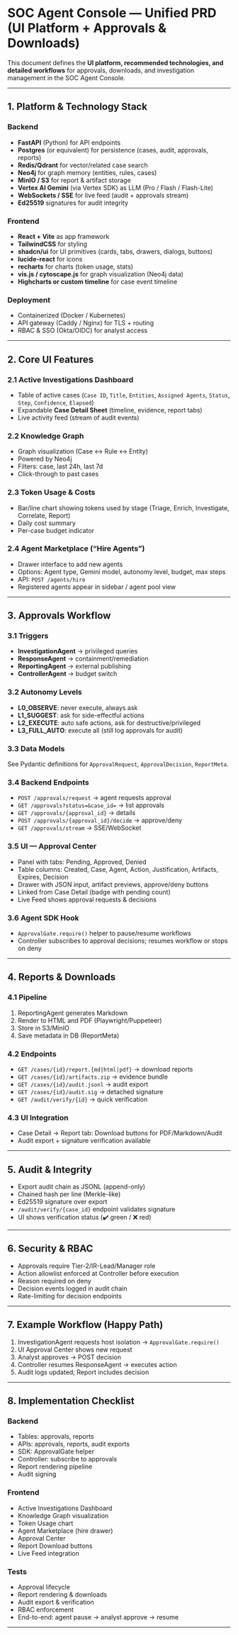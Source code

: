 # SOC Agent Console — Unified PRD (UI Platform + Approvals & Downloads)

This document defines the **UI platform, recommended technologies, and detailed workflows** for approvals, downloads, and investigation management in the SOC Agent Console.

---

## 1. Platform & Technology Stack

### Backend
- **FastAPI** (Python) for API endpoints
- **Postgres** (or equivalent) for persistence (cases, audit, approvals, reports)
- **Redis/Qdrant** for vector/related case search
- **Neo4j** for graph memory (entities, rules, cases)
- **MinIO / S3** for report & artifact storage
- **Vertex AI Gemini** (via Vertex SDK) as LLM (Pro / Flash / Flash-Lite)
- **WebSockets / SSE** for live feed (audit + approvals stream)
- **Ed25519** signatures for audit integrity

### Frontend
- **React + Vite** as app framework
- **TailwindCSS** for styling
- **shadcn/ui** for UI primitives (cards, tabs, drawers, dialogs, buttons)
- **lucide-react** for icons
- **recharts** for charts (token usage, stats)
- **vis.js / cytoscape.js** for graph visualization (Neo4j data)
- **Highcharts or custom timeline** for case event timeline

### Deployment
- Containerized (Docker / Kubernetes)
- API gateway (Caddy / Nginx) for TLS + routing
- RBAC & SSO (Okta/OIDC) for analyst access

---

## 2. Core UI Features

### 2.1 Active Investigations Dashboard
- Table of active cases (`Case ID`, `Title`, `Entities`, `Assigned Agents`, `Status`, `Step`, `Confidence`, `Elapsed`)
- Expandable **Case Detail Sheet** (timeline, evidence, report tabs)
- Live activity feed (stream of audit events)

### 2.2 Knowledge Graph
- Graph visualization (Case ↔ Rule ↔ Entity)
- Powered by Neo4j
- Filters: case, last 24h, last 7d
- Click-through to past cases

### 2.3 Token Usage & Costs
- Bar/line chart showing tokens used by stage (Triage, Enrich, Investigate, Correlate, Report)
- Daily cost summary
- Per-case budget indicator

### 2.4 Agent Marketplace (“Hire Agents”)
- Drawer interface to add new agents
- Options: Agent type, Gemini model, autonomy level, budget, max steps
- API: `POST /agents/hire`
- Registered agents appear in sidebar / agent pool view

---

## 3. Approvals Workflow

### 3.1 Triggers
- **InvestigationAgent** → privileged queries
- **ResponseAgent** → containment/remediation
- **ReportingAgent** → external publishing
- **ControllerAgent** → budget switch

### 3.2 Autonomy Levels
- **L0_OBSERVE**: never execute, always ask  
- **L1_SUGGEST**: ask for side-effectful actions  
- **L2_EXECUTE**: auto safe actions, ask for destructive/privileged  
- **L3_FULL_AUTO**: execute all (still log approvals for audit)  

### 3.3 Data Models
See Pydantic definitions for `ApprovalRequest`, `ApprovalDecision`, `ReportMeta`.

### 3.4 Backend Endpoints
- `POST /approvals/request` → agent requests approval
- `GET /approvals?status=&case_id=` → list approvals
- `GET /approvals/{approval_id}` → details
- `POST /approvals/{approval_id}/decide` → approve/deny
- `GET /approvals/stream` → SSE/WebSocket

### 3.5 UI — Approval Center
- Panel with tabs: Pending, Approved, Denied
- Table columns: Created, Case, Agent, Action, Justification, Artifacts, Expires, Decision
- Drawer with JSON input, artifact previews, approve/deny buttons
- Linked from Case Detail (badge with pending count)
- Live Feed shows approval requests & decisions

### 3.6 Agent SDK Hook
- `ApprovalGate.require()` helper to pause/resume workflows
- Controller subscribes to approval decisions; resumes workflow or stops on deny

---

## 4. Reports & Downloads

### 4.1 Pipeline
1. ReportingAgent generates Markdown
2. Render to HTML and PDF (Playwright/Puppeteer)
3. Store in S3/MinIO
4. Save metadata in DB (ReportMeta)

### 4.2 Endpoints
- `GET /cases/{id}/report.{md|html|pdf}` → download reports
- `GET /cases/{id}/artifacts.zip` → evidence bundle
- `GET /cases/{id}/audit.jsonl` → audit export
- `GET /cases/{id}/audit.sig` → detached signature
- `GET /audit/verify/{id}` → quick verification

### 4.3 UI Integration
- Case Detail → Report tab: Download buttons for PDF/Markdown/Audit
- Audit export + signature verification available

---

## 5. Audit & Integrity

- Export audit chain as JSONL (append-only)
- Chained hash per line (Merkle-like)
- Ed25519 signature over export
- `/audit/verify/{case_id}` endpoint validates signature
- UI shows verification status (✔️ green / ❌ red)

---

## 6. Security & RBAC

- Approvals require Tier-2/IR-Lead/Manager role
- Action allowlist enforced at Controller before execution
- Reason required on deny
- Decision events logged in audit chain
- Rate-limiting for decision endpoints

---

## 7. Example Workflow (Happy Path)

1. InvestigationAgent requests host isolation → `ApprovalGate.require()`  
2. UI Approval Center shows new request  
3. Analyst approves → POST decision  
4. Controller resumes ResponseAgent → executes action  
5. Audit logs updated; Report includes decision  

---

## 8. Implementation Checklist

### Backend
- Tables: approvals, reports
- APIs: approvals, reports, audit exports
- SDK: ApprovalGate helper
- Controller: subscribe to approvals
- Report rendering pipeline
- Audit signing

### Frontend
- Active Investigations Dashboard
- Knowledge Graph visualization
- Token Usage chart
- Agent Marketplace (hire drawer)
- Approval Center
- Report Download buttons
- Live Feed integration

### Tests
- Approval lifecycle
- Report rendering & downloads
- Audit export & verification
- RBAC enforcement
- End-to-end: agent pause → analyst approve → resume

---
